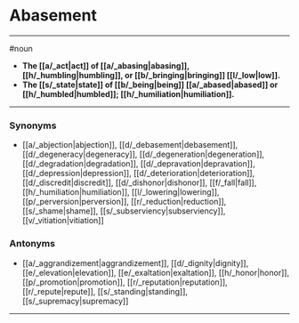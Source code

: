 # Abasement
---
#noun
- **The [[a/_act|act]] of [[a/_abasing|abasing]], [[h/_humbling|humbling]], or [[b/_bringing|bringing]] [[l/_low|low]].**
- **The [[s/_state|state]] of [[b/_being|being]] [[a/_abased|abased]] or [[h/_humbled|humbled]]; [[h/_humiliation|humiliation]].**
---
### Synonyms
- [[a/_abjection|abjection]], [[d/_debasement|debasement]], [[d/_degeneracy|degeneracy]], [[d/_degeneration|degeneration]], [[d/_degradation|degradation]], [[d/_depravation|depravation]], [[d/_depression|depression]], [[d/_deterioration|deterioration]], [[d/_discredit|discredit]], [[d/_dishonor|dishonor]], [[f/_fall|fall]], [[h/_humiliation|humiliation]], [[l/_lowering|lowering]], [[p/_perversion|perversion]], [[r/_reduction|reduction]], [[s/_shame|shame]], [[s/_subserviency|subserviency]], [[v/_vitiation|vitiation]]
### Antonyms
- [[a/_aggrandizement|aggrandizement]], [[d/_dignity|dignity]], [[e/_elevation|elevation]], [[e/_exaltation|exaltation]], [[h/_honor|honor]], [[p/_promotion|promotion]], [[r/_reputation|reputation]], [[r/_repute|repute]], [[s/_standing|standing]], [[s/_supremacy|supremacy]]
---
